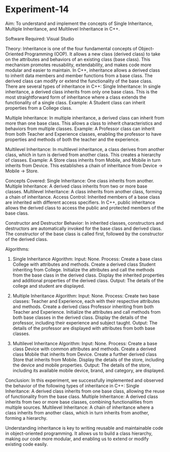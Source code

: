 # Experiment-14

Aim: To understand and implement the concepts of Single Inheritance, Multiple Inheritance, and Multilevel Inheritance in C++.

Software Required: Visual Studio

Theory: Inheritance is one of the four fundamental concepts of Object-Oriented Programming (OOP). It allows a new class (derived class) to take on the attributes and behaviors of an existing class (base class). This mechanism promotes reusability, extendability, and makes code more modular and easier to maintain.
In C++, inheritance allows a derived class to inherit data members and member functions from a base class. The derived class can modify or extend the functionality of the base class.
There are several types of inheritance in C++:
Single Inheritance: In single inheritance, a derived class inherits from only one base class. This is the most straightforward form of inheritance where a class extends the functionality of a single class.
Example: A Student class can inherit properties from a College class.

Multiple Inheritance: In multiple inheritance, a derived class can inherit from more than one base class. This allows a class to inherit characteristics and behaviors from multiple classes.
Example: A Professor class can inherit from both Teacher and Experience classes, enabling the professor to have properties and methods of both the teacher and the experience.

Multilevel Inheritance: In multilevel inheritance, a class derives from another class, which in turn is derived from another class. This creates a hierarchy of classes.
Example: A Store class inherits from Mobile, and Mobile in turn inherits from Device. This establishes a chain of inheritance from Device → Mobile → Store.

Concepts Covered:
Single Inheritance: One class inherits from another.
Multiple Inheritance: A derived class inherits from two or more base classes.
Multilevel Inheritance: A class inherits from another class, forming a chain of inheritance.
Access Control: Inherited members of a base class are inherited with different access specifiers. In C++, public inheritance allows the derived class to access the public and protected members of the base class.

Constructor and Destructor Behavior: In inherited classes, constructors and destructors are automatically invoked for the base class and derived class. The constructor of the base class is called first, followed by the constructor of the derived class.

Algorithms:
1. Single Inheritance Algorithm:
Input: None.
Process: Create a base class College with attributes and methods.
Create a derived class Student inheriting from College.
Initialize the attributes and call the methods from the base class in the derived class.
Display the inherited properties and additional properties of the derived class.
Output: The details of the college and student are displayed.

2. Multiple Inheritance Algorithm:
Input: None.
Process: Create two base classes: Teacher and Experience, each with their respective attributes and methods.
Create a derived class Professor inheriting from both Teacher and Experience.
Initialize the attributes and call methods from both base classes in the derived class.
Display the details of the professor, including their experience and subject taught.
Output: The details of the professor are displayed with attributes from both base classes.

3. Multilevel Inheritance Algorithm:
Input: None.
Process: Create a base class Device with common attributes and methods.
Create a derived class Mobile that inherits from Device.
Create a further derived class Store that inherits from Mobile.
Display the details of the store, including the device and mobile properties.
Output: The details of the store, including its available mobile device, brand, and category, are displayed.

Conclusion: In this experiment, we successfully implemented and observed the behavior of the following types of inheritance in C++:
Single Inheritance: A derived class inherits from one base class, allowing the reuse of functionality from the base class.
Multiple Inheritance: A derived class inherits from two or more base classes, combining functionalities from multiple sources.
Multilevel Inheritance: A chain of inheritance where a class inherits from another class, which in turn inherits from another, forming a hierarchy.

Understanding inheritance is key to writing reusable and maintainable code in object-oriented programming. It allows us to build a class hierarchy, making our code more modular, and enabling us to extend or modify existing code easily.
